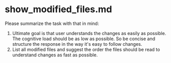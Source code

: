 # show_modified_files.md
Please summarize the task with that in mind:
1. Ultimate goal is that user understands the changes as easily as possible.
The cognitive load should be as low as possible.
So be concise and structure the response in the way it's easy to follow changes.
2. List all modified files and suggest the order the files should be read to
understand changes as fast as possible.
